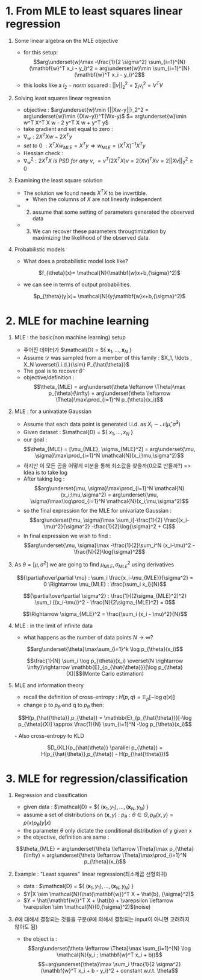 # 1. From MLE to least squares linear regression

1. Some linear algebra on the MLE objective
   - for this setup: $$arg\underset{w}\max -\frac{1}{2 \sigma^2} \sum_{i=1}^{N} (\mathbf{w}^T x_i - y_i)^2 = arg\underset{w}\min \sum_{i=1}^{N} (\mathbf{w}^T x_i - y_i)^2$$
   - this looks like a $l_2-norm$ squared : $||v||_{2}^{2} = \sum_i v_i^2 = V^T V$

2. Solving least squares linear regression
   - objective : $arg\underset{w}\min {||Xw-y||}_2^2 = arg\underset{w}\min {(Xw-y)}^T(Wx-y)$
     $= arg\underset{w}\min w^T X^T X w - 2 y^T X w + y^T y$
   - take gradient and set equal to zero :
   - $\nabla_w : 2 X^T X w - 2 X^T y$
   - $set\ to\ 0\ : X^T X w_{MLE} = X ^ T y \Rightarrow w_{MLE} = {(X^T X)}^{-1} X^T y$
   - Hessian check :
   - $\nabla_w^2 : 2 X^T X\ is\ PSD\ for\ any\ v,$
     $= v^T(2 X^T X) v = 2(Xv)^T Xv = 2{||Xv||}_2^2 \ge 0$

3. Examining the least square solution
   - The solution we found needs $X^T X$ to be invertible.
      - When the columns of $X$ are not linearly independent
   - 2. assume that some setting of parameters generated the observed data
   - 3. We can recover these parameters througtimization by maximizing the likelihood of the observed data.
 

3. Probabilistic models
   - What does a probabilistic model look like?
     <p align="center">$f_{\theta}(x)= \mathcal{N}(\mathbf{w}x+b,{\sigma}^2)$</p>
   - we can see in terms of output probabilities.
     <p align="center">$p_{\theta}(y|x)= \mathcal{N}(y;\mathbf{w}x+b,{\sigma}^2)$</p>

# 2. MLE for machine learning

1. MLE : the basic(non machine learning) setup
   - 주어진 데이터가 $\mathcal{D} = ${ $\mathbf{x}_1, \ldots , \mathbf{x}_N$ }
   - Assume $\mathcal{D}$ was sampled from a member of this family : $X_1, \ldots , X_N \overset{i.i.d.}{\sim} P_{\hat{\theta}}$
   - The goal is to recover $\hat{\theta}$
   - objective/definition : $$\theta_{MLE} = arg\underset{\theta \leftarrow \Theta}\max p_{\theta}(\infty) = arg\underset{\theta \leftarrow \Theta}\max\prod_{i=1}^N p_{\theta}(x_i)$$

2. MLE : for a univatiate Gaussian
   - Assume that each data point is generated i.i.d. as $X_i \sim \mathcal{N}(\hat{\mu},\hat{\sigma}^2)$
   - Given dataset : $\mathcal{D} = ${ $x_1, \ldots , x_N$ }
   - our goal : $$\theta_{MLE} = [\mu_{MLE}, \sigma_{MLE}^2] = arg\underset{\mu, \sigma}\max\prod_{i=1}^N \mathcal{N}(x_i;\mu,\sigma^2)$$
   - 하지만 이 모든 곱을 어떻게 미분을 통해 최소값을 찾을까(0으로 만들까?) => Idea is to take log
   - After taking log : $$arg\underset{\mu, \sigma}\max\prod_{i=1}^N \mathcal{N}(x_i;\mu,\sigma^2) = arg\underset{\mu, \sigma}\max\log\prod_{i=1}^N \mathcal{N}(x_i;\mu,\sigma^2)$$
   - so the final expression for the MLE for univariate Gaussian : $$arg\underset{\mu, \sigma}\max \sum_i[-\frac{1}{2} \frac{(x_i-\mu)^2}{\sigma^2} -\frac{1}{2}\log{\sigma}^2 + C]$$
   - In final expression we wish to find :  $$arg\underset{\mu, \sigma}\max -\frac{1}{2}\sum_i^N (x_i-\mu)^2 -\frac{N}{2}\log{\sigma}^2$$

3. As $\theta = [\mu,\sigma^2]$ we are going to find $\mu_{MLE}, \sigma_{MLE}^2$ using derivatives
   <p align="center">$${\partial\over\partial \mu} : \sum_i \frac{x_i-\mu_{MLE}}{\sigma^2} = 0 \Rightarrow \mu_{MLE} : \frac{\sum_i x_i}{N}$$ </p>
   <p align="center">$${\partial\over\partial \sigma^2} : \frac{1}{(2\sigma_{MLE}^2)^2} \sum_i {(x_i-\mu)}^2 - \frac{N}{2\sigma_{MLE}^2} = 0$$ </p>
   <p align="center">$$\Rightarrow \sigma_{MLE}^2 = \frac{\sum_i (x_i - \mu)^2}{N}$$</p>

4. MLE : in the limit of infinite data
   - what happens as the number of data points $N \rightarrow \infty$?
   <p align="center">$$arg\underset{\theta}\max\sum_{i=1}^k \log p_{\theta}(x_i)$$ </p>
   <p align="center">$$\frac{1}{N} \sum_i \log p_{\theta}(x_i) \overset{N \rightarrow \infty}\rightarrow \mathbb{E}_{p_{\hat{\theta}}}[\log p_{\theta}(X)]$$(Monte Carlo estimation) </p>

5. MLE and information theory
   - recall the definition of cross-entropy : $H(p,q) = \mathbb{E}_p[-\log q(x)]$
   - change p to $p_{\hat{\theta}}$ and q to $p_{\theta}$ then:
   <p align="center">$$H(p_{\hat{\theta}},p_{\theta}) = \mathbb{E}_{p_{\hat{\theta}}}[-\log p_{\theta}(X)] \approx \frac{1}{N} \sum_{i=1}^N -\log p_{\theta}(x_i)$$</p>
   - Also cross-entropy to KLD
   <p align="center">$D_{KL}(p_{\hat{\theta}} \parallel p_{\theta}) = H(p_{\hat{\theta}},p_{\theta}) - H(p_{\hat{\theta}})$</p>

# 3. MLE for regression/classification
1. Regression and classification
   - given data : $\mathcal{D} = ${ $(\mathbf{x}_1,y_1), \ldots , (\mathbf{x}_N,y_N)$ }
   - assume a set of distributions on $(\mathbf{x},y)$ : $p_{\theta} : \theta \in \Theta, p_{\theta}(x,y) = p(x)p_{\theta}(y|x)$
   - the parameter $\theta$ only dictate the conditional distribution of y given x
   - the objective, definition are same : 
    <p align="center">$$\theta_{MLE} = arg\underset{\theta \leftarrow \Theta}\max p_{\theta}(\infty) = arg\underset{\theta \leftarrow \Theta}\max\prod_{i=1}^N p_{\theta}(x_i)$$</p>

2. Example : "Least squares" linear regression(최소제곱 선형회귀)
   - data : $\mathcal{D} = ${ $(\mathbf{x}_1,y_1), \ldots , (\mathbf{x}_N,y_N)$ }
   - $Y|X \sim \mathcal{N}(\hat{\mathbf{w}}^T X + \hat{b}, {\sigma}^2)$
   - $Y = \hat{\mathbf{w}}^T X + \hat{b} + \varepsilon \leftarrow \varepsilon \sim \mathcal{N}(0,{\sigma}^2)$(noise)
  
3. $\theta$에 대해서 결정되는 것들을 구분($\theta$에 의해서 결정되는 input이 아니면 고려하지 않아도 됨)
   - the object is : $$arg\underset{\theta \leftarrow \Theta}\max \sum_{i=1}^{N} \log \mathcal{N}(y_i ; \mathbf{w}^T x_i + b))$$
     $$=arg\underset{\theta}\max \sum_i \frac{1}{2 \sigma^2}(\mathbf{w}^T x_i + b - y_i)^2 + constant w.r.t. \theta$$
